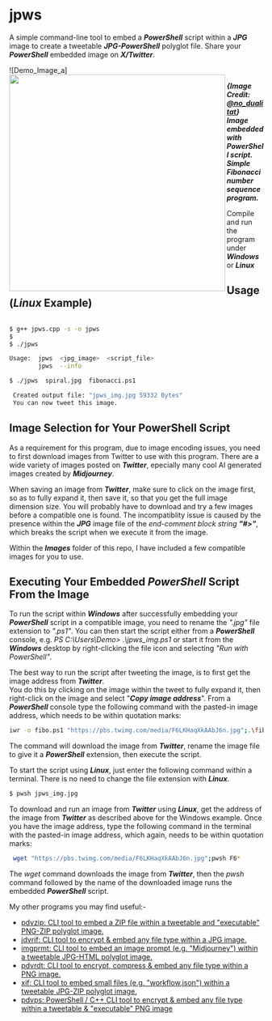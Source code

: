 # jpws

A simple command-line tool to embed a ***PowerShell*** script within a ***JPG*** image to create a tweetable ***JPG-PowerShell*** polyglot file. Share your ***PowerShell*** embedded image on ***X/Twitter***.  

![Demo_Image_a]<img src="https://github.com/CleasbyCode/jpws/blob/main/demo_image/jpws_55670.jpg" width="428" align="left">  


***{Image Credit: [@no_dualitat](https://twitter.com/no_dualitat/status/1701678793172082849)}***  
***Image embedded with PowerShell script. Simple Fibonacci number sequence program.***  

Compile and run the program under ***Windows*** or ***Linux***  

## Usage (***Linux*** Example)

```bash

$ g++ jpws.cpp -s -o jpws
$
$ ./jpws

Usage:  jpws  <jpg_image>  <script_file>
        jpws  --info

$ ./jpws  spiral.jpg  fibonacci.ps1

 Created output file: "jpws_img.jpg 59332 Bytes"
 You can now tweet this image.

```
## Image Selection for Your PowerShell Script

As a requirement for this program, due to image encoding issues, you need to first download images from Twitter to use with this program. There are a wide variety of images posted on ***Twitter***, epecially many cool AI generated images created by ***Midjourney***.  

When saving an image from ***Twitter***, make sure to click on the image first, so as to fully expand it, then save it, so that you get the full image
dimension size. You will probably have to download and try a few images before a compatible one is found. The incompatiblity issue is caused 
by the presence within the ***JPG*** image file of the *end-comment block string* ***"#>"***, which breaks the script when we execute it from the image.  

Within the ***Images*** folder of this repo, I have included a few compatible images for you to use. 

## Executing Your Embedded ***PowerShell*** Script From the Image

To run the script within ***Windows*** after successfully embedding your ***PowerShell*** script in a compatible image, you need to rename the *".jpg"* file extension to *".ps1"*. You can then start the script either from a ***PowerShell*** console, e.g. *PS C:\Users\Demo> .\\jpws_img.ps1* or start it from the ***Windows*** desktop by right-clicking the file icon and selecting *"Run with PowerShell"*.  

The best way to run the script after tweeting the image, is to first get the image address from ***Twitter***.  
You do this by clicking on the image within the tweet to fully expand it, then right-click on the image and select "***Copy image address***". From a ***PowerShell*** console type the following command with the pasted-in image address, which needs to be within quotation marks:

````bash
iwr -o fibo.ps1 "https://pbs.twimg.com/media/F6LKHaqXkAAbJ6n.jpg";.\fibo.ps1
````
The command will download the image from ***Twitter***, rename the image file to give it a ***PowerShell*** extension, then execute the script.

To start the script using ***Linux***, just enter the following command within a terminal. There is no need to change the file extension with ***Linux***. 

````bash
$ pwsh jpws_img.jpg
````
To download and run an image from ***Twitter*** using ***Linux***, get the address of the image from ***Twitter*** as described above for the Windows example.
Once you have the image address, type the following command in the terminal with the pasted-in image address, which again, needs to be within quotation marks:

```bash
 wget "https://pbs.twimg.com/media/F6LKHaqXkAAbJ6n.jpg";pwsh F6*
```
The *wget* command downloads the image from ***Twitter***, then the *pwsh* command followed by the name of the downloaded image runs the embedded ***PowerShell*** script.

My other programs you may find useful:-  

* [pdvzip: CLI tool to embed a ZIP file within a tweetable and "executable" PNG-ZIP polyglot image.](https://github.com/CleasbyCode/pdvzip)
* [jdvrif: CLI tool to encrypt & embed any file type within a JPG image.](https://github.com/CleasbyCode/jdvrif)
* [imgprmt: CLI tool to embed an image prompt (e.g. "Midjourney") within a tweetable JPG-HTML polyglot image.](https://github.com/CleasbyCode/imgprmt)
* [pdvrdt: CLI tool to encrypt, compress & embed any file type within a PNG image.](https://github.com/CleasbyCode/pdvrdt)
* [xif: CLI tool to embed small files (e.g. "workflow.json") within a tweetable JPG-ZIP polyglot image.](https://github.com/CleasbyCode/xif) 
* [pdvps: PowerShell / C++ CLI tool to encrypt & embed any file type within a tweetable & "executable" PNG image](https://github.com/CleasbyCode/pdvps)

##

